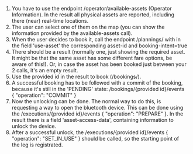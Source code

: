 1. You have to use the endpoint /operator/available-assets (Operator Information). In the result all physical assets are reported, including there (near) real-time locations. 
2. The user can select one of them on the map (you can show the information provided by the available-assets call). 
3. When the user decides to book it, call the endpoint ​/plannings​/ with in the field 'use-asset' the corresponding asset-id and booking-intent=true
4. There should be a result (normally one, just showing the required asset. It might be that the same asset has some different fare options, be aware of this!). Or, in case the asset has been booked just between your 2 calls, it's an empty result.
5. Use the provided id in the result to book (/bookings/). 
6. A successful booking has to be followed with a commit of the booking, because it's still in the 'PENDING' state: /bookings/{provided id}/events { "operation": "COMMIT" }
7. Now the unlocking can be done. The normal way to do this, is requesting a way to open the bluetooth device. This can be done using the /executions/{provided id}/events { "operation": "PREPARE" }. In the result there is a field 'asset-access-data', containing information to unlock the device.
8. After a successful unlock, the /executions/{provided id}/events { "operation": "SET_IN_USE" } should be called, so the starting point of the leg is registrated.